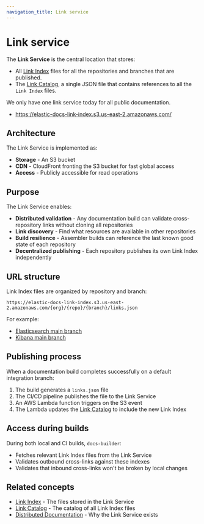 ```yaml
---
navigation_title: Link service
---
```


# Link service

The **Link Service** is the central location that stores:

* All [Link Index](link-index.md) files for all the repositories and branches that are published.
* The [Link Catalog](link-catalog.md), a single JSON file that contains references to all the `Link Index` files. 

We only have one link service today for all public documentation.

* https://elastic-docs-link-index.s3.us-east-2.amazonaws.com/

## Architecture

The Link Service is implemented as:

* **Storage** - An S3 bucket
* **CDN** - CloudFront fronting the S3 bucket for fast global access
* **Access** - Publicly accessible for read operations

## Purpose

The Link Service enables:

* **Distributed validation** - Any documentation build can validate cross-repository links without cloning all repositories
* **Link discovery** - Find what resources are available in other repositories
* **Build resilience** - Assembler builds can reference the last known good state of each repository
* **Decentralized publishing** - Each repository publishes its own Link Index independently

## URL structure

Link Index files are organized by repository and branch:

```
https://elastic-docs-link-index.s3.us-east-2.amazonaws.com/{org}/{repo}/{branch}/links.json
```

For example:
* [Elasticsearch main branch](https://elastic-docs-link-index.s3.us-east-2.amazonaws.com/elastic/elasticsearch/main/links.json)
* [Kibana main branch](https://elastic-docs-link-index.s3.us-east-2.amazonaws.com/elastic/kibana/main/links.json)

## Publishing process

When a documentation build completes successfully on a default integration branch:

1. The build generates a `links.json` file
2. The CI/CD pipeline publishes the file to the Link Service
3. An AWS Lambda function triggers on the S3 event
4. The Lambda updates the [Link Catalog](link-catalog.md) to include the new Link Index

## Access during builds

During both local and CI builds, `docs-builder`:

* Fetches relevant Link Index files from the Link Service
* Validates outbound cross-links against these indexes
* Validates that inbound cross-links won't be broken by local changes

## Related concepts

* [Link Index](link-index.md) - The files stored in the Link Service
* [Link Catalog](link-catalog.md) - The catalog of all Link Index files
* [Distributed Documentation](distributed-documentation.md) - Why the Link Service exists
